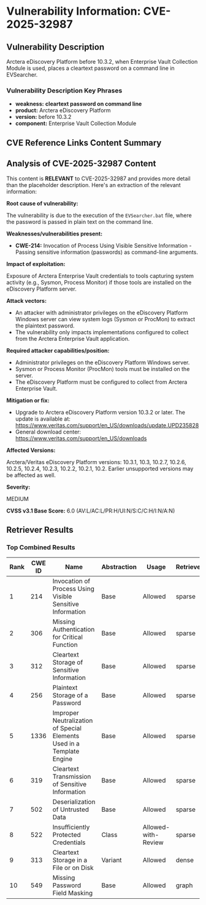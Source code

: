 # Vulnerability Information: CVE-2025-32987

## Vulnerability Description
Arctera eDiscovery Platform before 10.3.2, when Enterprise Vault Collection Module is used, places a cleartext password on a command line in EVSearcher.

### Vulnerability Description Key Phrases
- **weakness:** **cleartext password on command line**
- **product:** Arctera eDiscovery Platform
- **version:** before 10.3.2
- **component:** Enterprise Vault Collection Module

## CVE Reference Links Content Summary
## Analysis of CVE-2025-32987 Content

This content is **RELEVANT** to CVE-2025-32987 and provides more detail than the placeholder description. Here's an extraction of the relevant information:

**Root cause of vulnerability:**

The vulnerability is due to the execution of the `EVSearcher.bat` file, where the password is passed in plain text on the command line.

**Weaknesses/vulnerabilities present:**

*   **CWE-214:** Invocation of Process Using Visible Sensitive Information - Passing sensitive information (passwords) as command-line arguments.

**Impact of exploitation:**

Exposure of Arctera Enterprise Vault credentials to tools capturing system activity (e.g., Sysmon, Process Monitor) if those tools are installed on the eDiscovery Platform server.

**Attack vectors:**

*   An attacker with administrator privileges on the eDiscovery Platform Windows server can view system logs (Sysmon or ProcMon) to extract the plaintext password.
*   The vulnerability only impacts implementations configured to collect from the Arctera Enterprise Vault application.

**Required attacker capabilities/position:**

*   Administrator privileges on the eDiscovery Platform Windows server.
*   Sysmon or Process Monitor (ProcMon) tools must be installed on the server.
*   The eDiscovery Platform must be configured to collect from Arctera Enterprise Vault.

**Mitigation or fix:**

*   Upgrade to Arctera eDiscovery Platform version 10.3.2 or later.  The update is available at: <https://www.veritas.com/support/en_US/downloads/update.UPD235828>
*   General download center: <https://www.veritas.com/support/en_US/downloads>

**Affected Versions:**

Arctera/Veritas eDiscovery Platform versions: 10.3.1, 10.3, 10.2.7, 10.2.6, 10.2.5, 10.2.4, 10.2.3, 10.2.2, 10.2.1, 10.2. Earlier unsupported versions may be affected as well.

**Severity:**

MEDIUM

**CVSS v3.1 Base Score:** 6.0 (AV:L/AC:L/PR:H/UI:N/S:C/C:H/I:N/A:N)

## Retriever Results

### Top Combined Results

| Rank | CWE ID | Name | Abstraction | Usage  | Retrievers | Individual Scores |
|------|--------|------|-------------|-------|------------|-------------------|
| 1 | 214 | Invocation of Process Using Visible Sensitive Information | Base | Allowed | sparse | 0.155 |
| 2 | 306 | Missing Authentication for Critical Function | Base | Allowed | sparse | 0.152 |
| 3 | 312 | Cleartext Storage of Sensitive Information | Base | Allowed | sparse | 0.152 |
| 4 | 256 | Plaintext Storage of a Password | Base | Allowed | sparse | 0.147 |
| 5 | 1336 | Improper Neutralization of Special Elements Used in a Template Engine | Base | Allowed | sparse | 0.146 |
| 6 | 319 | Cleartext Transmission of Sensitive Information | Base | Allowed | sparse | 0.146 |
| 7 | 502 | Deserialization of Untrusted Data | Base | Allowed | sparse | 0.143 |
| 8 | 522 | Insufficiently Protected Credentials | Class | Allowed-with-Review | sparse | 0.138 |
| 9 | 313 | Cleartext Storage in a File or on Disk | Variant | Allowed | dense | 0.503 |
| 10 | 549 | Missing Password Field Masking | Base | Allowed | graph | 0.002 |

